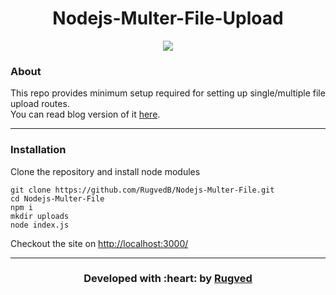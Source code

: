 <h1 align = 'center'> Nodejs-Multer-File-Upload </h1>

<div align="center">

[![](https://img.shields.io/badge/Made_with-Nodejs-green?style=for-the-badge&logo=node.js)](https://nodejs.org/en/)

</div>

### About

This repo provides minimum setup required for setting up single/multiple file upload routes. <br>
You can read blog version of it <a href="https://rugved-bongale.medium.com/how-to-upload-image-using-multer-in-node-js-f3aeffb90657">here</a>.

------------------------------------------
### Installation

Clone the repository and install node modules
```
git clone https://github.com/RugvedB/Nodejs-Multer-File.git
cd Nodejs-Multer-File
npm i
mkdir uploads
node index.js
```

Checkout the site on <a href="http://localhost:3000">http://localhost:3000/</a>


------------------------------------------
<h3 align="center"><b>Developed with :heart: by <a href="https://github.com/rugvedb">Rugved</a></h1>
